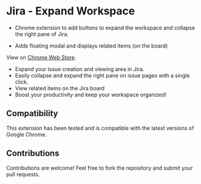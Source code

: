 # Jira - Expand Workspace

- Chrome extension to add buttons to expand the workspace and collapse the right pane of Jira.

- Adds floating modal and displays related items (on the board)

View on [Chrome Web Store](https://chromewebstore.google.com/detail/occanfpdiglllenbekgbnhijeoincilf).

- Expand your issue creation and viewing area in Jira.
- Easily collapse and expand the right pane on issue pages with a single click.
- View related items on the Jira board
- Boost your productivity and keep your workspace organized!

## Compatibility

This extension has been tested and is compatible with the latest versions of Google Chrome.

## Contributions

Contributions are welcome! Feel free to fork the repository and submit your pull requests.
